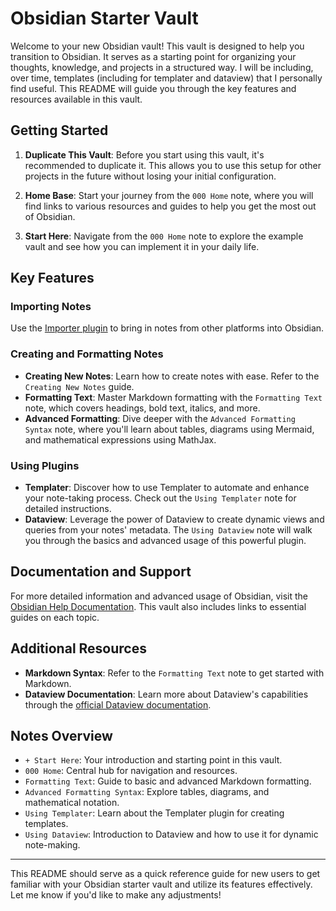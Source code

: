 
# Obsidian Starter Vault

Welcome to your new Obsidian vault! This vault is designed to help you transition to Obsidian. It serves as a starting point for organizing your thoughts, knowledge, and projects in a structured way. I will be including, over time, templates (including for templater and dataview) that I personally find useful. This README will guide you through the key features and resources available in this vault.

## Getting Started

1. **Duplicate This Vault**: Before you start using this vault, it's recommended to duplicate it. This allows you to use this setup for other projects in the future without losing your initial configuration.

2. **Home Base**: Start your journey from the `000 Home` note, where you will find links to various resources and guides to help you get the most out of Obsidian.

3. **Start Here**: Navigate from the `000 Home` note to explore the example vault and see how you can implement it in your daily life.

## Key Features

### Importing Notes
Use the [Importer plugin](https://help.obsidian.md/Plugins/Importer) to bring in notes from other platforms into Obsidian.

### Creating and Formatting Notes
- **Creating New Notes**: Learn how to create notes with ease. Refer to the `Creating New Notes` guide.
- **Formatting Text**: Master Markdown formatting with the `Formatting Text` note, which covers headings, bold text, italics, and more.
- **Advanced Formatting**: Dive deeper with the `Advanced Formatting Syntax` note, where you'll learn about tables, diagrams using Mermaid, and mathematical expressions using MathJax.

### Using Plugins
- **Templater**: Discover how to use Templater to automate and enhance your note-taking process. Check out the `Using Templater` note for detailed instructions.
- **Dataview**: Leverage the power of Dataview to create dynamic views and queries from your notes' metadata. The `Using Dataview` note will walk you through the basics and advanced usage of this powerful plugin.

## Documentation and Support

For more detailed information and advanced usage of Obsidian, visit the [Obsidian Help Documentation](https://help.obsidian.md). This vault also includes links to essential guides on each topic.

## Additional Resources

- **Markdown Syntax**: Refer to the `Formatting Text` note to get started with Markdown.
- **Dataview Documentation**: Learn more about Dataview's capabilities through the [official Dataview documentation](https://blacksmithgu.github.io/obsidian-dataview/).

## Notes Overview

- `+ Start Here`: Your introduction and starting point in this vault.
- `000 Home`: Central hub for navigation and resources.
- `Formatting Text`: Guide to basic and advanced Markdown formatting.
- `Advanced Formatting Syntax`: Explore tables, diagrams, and mathematical notation.
- `Using Templater`: Learn about the Templater plugin for creating templates.
- `Using Dataview`: Introduction to Dataview and how to use it for dynamic note-making.

---

This README should serve as a quick reference guide for new users to get familiar with your Obsidian starter vault and utilize its features effectively. Let me know if you'd like to make any adjustments!
